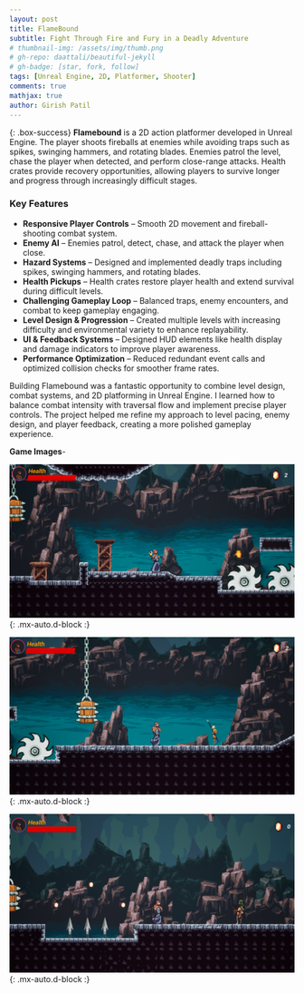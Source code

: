 ```yaml
---
layout: post
title: FlameBound
subtitle: Fight Through Fire and Fury in a Deadly Adventure
# thumbnail-img: /assets/img/thumb.png
# gh-repo: daattali/beautiful-jekyll
# gh-badge: [star, fork, follow]
tags: [Unreal Engine, 2D, Platformer, Shooter]
comments: true
mathjax: true
author: Girish Patil
---
```


<!-- success warning error note -->
{: .box-success}
**Flamebound** is a 2D action platformer developed in Unreal Engine. The player shoots fireballs at enemies while avoiding traps such as spikes, swinging hammers, and rotating blades. Enemies patrol the level, chase the player when detected, and perform close-range attacks. Health crates provide recovery opportunities, allowing players to survive longer and progress through increasingly difficult stages.


### Key Features

- **Responsive Player Controls** – Smooth 2D movement and fireball-shooting combat system.
- **Enemy AI** – Enemies patrol, detect, chase, and attack the player when close.
- **Hazard Systems** – Designed and implemented deadly traps including spikes, swinging hammers, and rotating blades.
- **Health Pickups** – Health crates restore player health and extend survival during difficult levels.
- **Challenging Gameplay Loop** – Balanced traps, enemy encounters, and combat to keep gameplay engaging.
- **Level Design & Progression** – Created multiple levels with increasing difficulty and environmental variety to enhance replayability.
- **UI & Feedback Systems** – Designed HUD elements like health display and damage indicators to improve player awareness.
- **Performance Optimization** – Reduced redundant event calls and optimized collision checks for smoother frame rates.

Building Flamebound was a fantastic opportunity to combine level design, combat systems, and 2D platforming in Unreal Engine. I learned how to balance combat intensity with traversal flow and implement precise player controls. The project helped me refine my approach to level pacing, enemy design, and player feedback, creating a more polished gameplay experience.

**Game Images**-

![Image 1](<../assets/img/Screenshot 2025-09-19 230114.png>){: .mx-auto.d-block :}

![Image 2](<../assets/img/Screenshot 2025-09-19 225815.png>){: .mx-auto.d-block :}

![Image 3](<../assets/img/Screenshot 2025-09-19 225948.png>){: .mx-auto.d-block :}

<!-- ![Image 4](<../assets/img/Screenshot 2025-09-19 230015.png>){: .mx-auto.d-block :} -->

<!-- Thank you for reading about my journey with **FlameBound**. -->
